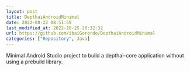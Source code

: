 ```yaml
---
layout: post
title: DepthaiAndroidMinimal
date: 2022-08-22 08:51:59 
last_modified_at: 2022-10-25 20:32:32 
url: https://github.com/ibaiGorordo/DepthaiAndroidMinimal
categories: ["Repository", Java]
---
```

 Minimal Android Studio project to build a depthai-core application without using a prebuild library.
